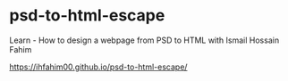 # psd-to-html-escape
Learn - How to design a webpage from PSD to HTML with Ismail Hossain Fahim

https://ihfahim00.github.io/psd-to-html-escape/
